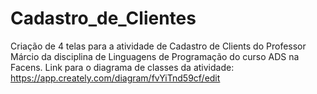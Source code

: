 # Cadastro_de_Clientes

Criação de 4 telas para a atividade de Cadastro de Clients do Professor Márcio da disciplina de Linguagens de Programação do curso ADS na Facens.
Link para o diagrama de classes da atividade: https://app.creately.com/diagram/fvYiTnd59cf/edit
